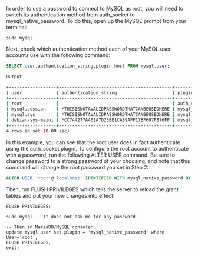 In order to use a password to connect to MySQL as root, you will need to switch its authentication method from auth_socket to mysql_native_password. To do this, open up the MySQL prompt from your terminal:

```sudo mysql```

Next, check which authentication method each of your MySQL user accounts use with the following command:

```sql
SELECT user,authentication_string,plugin,host FROM mysql.user;
```

```bash
Output

+------------------+-------------------------------------------+-----------------------+-----------+
| user             | authentication_string                     | plugin                | host      |
+------------------+-------------------------------------------+-----------------------+-----------+
| root             |                                           | auth_socket           | localhost |
| mysql.session    | *THISISNOTAVALIDPASSWORDTHATCANBEUSEDHERE | mysql_native_password | localhost |
| mysql.sys        | *THISISNOTAVALIDPASSWORDTHATCANBEUSEDHERE | mysql_native_password | localhost |
| debian-sys-maint | *CC744277A401A7D25BE1CA89AFF17BF607F876FF | mysql_native_password | localhost |
+------------------+-------------------------------------------+-----------------------+-----------+
4 rows in set (0.00 sec)
```
In this example, you can see that the root user does in fact authenticate using the auth_socket plugin. To configure the root account to authenticate with a password, run the following ALTER USER command. Be sure to change password to a strong password of your choosing, and note that this command will change the root password you set in Step 2:

```sql
ALTER USER 'root'@'localhost' IDENTIFIED WITH mysql_native_password BY 'password';
```

Then, run FLUSH PRIVILEGES which tells the server to reload the grant tables and put your new changes into effect:

```
FLUSH PRIVILEGES;
```

```
sudo mysql -- It does not ask me for any password

-- Then in MariaDB/MySQL console:
update mysql.user set plugin = 'mysql_native_password' where User='root';
FLUSH PRIVILEGES;
exit;
```